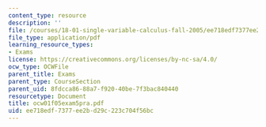 ```yaml
---
content_type: resource
description: ''
file: /courses/18-01-single-variable-calculus-fall-2005/ee718edf7377ee2bd29c223c704f56bc_ocw01f05exam5pra.pdf
file_type: application/pdf
learning_resource_types:
- Exams
license: https://creativecommons.org/licenses/by-nc-sa/4.0/
ocw_type: OCWFile
parent_title: Exams
parent_type: CourseSection
parent_uid: 8fdcca86-88a7-f920-40be-7f3bac840440
resourcetype: Document
title: ocw01f05exam5pra.pdf
uid: ee718edf-7377-ee2b-d29c-223c704f56bc
---
```

